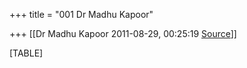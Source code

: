 +++
title = "001 Dr Madhu Kapoor"

+++
[[Dr Madhu Kapoor	2011-08-29, 00:25:19 [Source](https://groups.google.com/g/bvparishat/c/DR-Vt2B21uU)]]



[TABLE]

